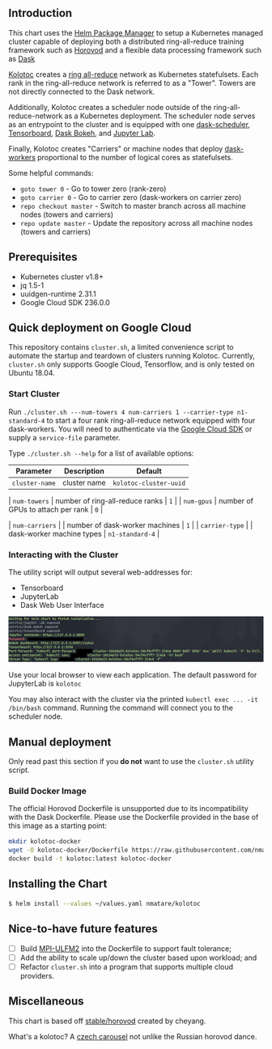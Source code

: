 ## Introduction

This chart uses the [Helm Package Manager](https://helm.sh/) to setup a Kubernetes managed cluster capable of deploying both a distributed ring-all-reduce training framework such as [Horovod](https://eng.uber.com/horovod/) and a flexible data processing framework such as [Dask](https://dask.org/)

[Kolotoc](https://cs.wikipedia.org/wiki/Koloto%C4%8D) creates a [ring all-reduce](https://www.cs.fsu.edu/~xyuan/paper/09jpdc.pdf) network as Kubernetes statefulsets. Each rank in the ring-all-reduce network is referred to as a "Tower". Towers are not directly connected to the Dask network.

Additionally, Kolotoc creates a scheduler node outside of the ring-all-reduce-network as a Kubernetes deployment. The scheduler node serves as an entrypoint to the cluster and is equipped with one [dask-scheduler](https://docs.dask.org/en/latest/scheduler-overview.html), [Tensorboard](https://www.tensorflow.org/guide/summaries_and_tensorboard), [Dask Bokeh](https://distributed.dask.org/en/latest/web.html), and [Jupyter Lab](https://jupyterlab.readthedocs.io/en/stable/).

Finally, Kolotoc creates "Carriers" or machine nodes that deploy [dask-workers](https://distributed.dask.org/en/latest/worker.html) proportional to the number of logical cores as statefulsets.

Some helpful commands:
* `goto tower 0` -  Go to tower zero (rank-zero)
* `goto carrier 0` -  Go to carrier zero (dask-workers on carrier zero)
* `repo checkout master`  - Switch to master branch across all machine nodes (towers and carriers)
* `repo update master` - Update the repository across all machine nodes (towers and carriers)

## Prerequisites

- Kubernetes cluster v1.8+
- jq 1.5-1
- uuidgen-runtime 2.31.1
- Google Cloud SDK 236.0.0

## Quick deployment on Google Cloud

  This repository contains `cluster.sh`, a limited convenience script to automate the startup and teardown of clusters running Kolotoc. Currently, `cluster.sh` only supports Google Cloud, Tensorflow, and is only tested on Ubuntu 18.04.

### Start Cluster

Run `./cluster.sh ---num-towers 4 num-carriers 1 --carrier-type n1-standard-4` to start a four rank ring-all-reduce network equipped with four dask-workers. You will need to authenticate via the [Google Cloud SDK](https://cloud.google.com/sdk/) or supply a `service-file` parameter.  

Type `./cluster.sh --help` for a list of available options:

| Parameter | Description | Default |
|-----------|-------------|---------|
| `cluster-name`  | cluster  name  | `kolotoc-cluster-uuid` |

| `num-towers`  | number of ring-all-reduce ranks | `1` |
| `num-gpus`  | number of GPUs to attach per rank | `0` |

| `num-carriers`  | | number of dask-worker machines | `1` |
| `carrier-type`  | | dask-worker machine types | `n1-standard-4` |


### Interacting with the Cluster

  The utility script will output several web-addresses for:
  * Tensorboard
  * JupyterLab
  * Dask Web User Interface

![kolotoc entrypoint](docs/entrypoint.png)

Use your local browser to view each application. The default password for JupyterLab is `kolotoc`

You may also interact with the cluster via the printed ```kubectl exec ... -it /bin/bash``` command. Running the command will connect you to the scheduler node.

## Manual deployment
Only read past this section if you __do not__ want to use the `cluster.sh` utility script.

### Build Docker Image

The official Horovod Dockerfile is unsupported due to its incompatibility with the Dask Dockerfile. Please use the Dockerfile provided in the base of this image as a starting point:

```bash
mkdir kolotoc-docker
wget -O kolotoc-docker/Dockerfile https://raw.githubusercontent.com/nmatare/kolotoc/master/Dockerfile?token=AD7C53PTEVX447DJOGJEFVC4Y5CGW
docker build -t kolotoc:latest kolotoc-docker
```
## Installing the Chart

```bash
$ helm install --values ~/values.yaml nmatare/kolotoc
```

## Nice-to-have future features
  - [ ] Build [MPI-ULFM2](http://fault-tolerance.org/) into the Dockerfile to support fault tolerance;
  - [ ] Add the ability to scale up/down the cluster based upon workload; and
  - [ ] Refactor `cluster.sh` into a program that supports multiple cloud providers.

## Miscellaneous

This chart is based off [stable/horovod](https://github.com/helm/charts/tree/master/stable/horovod)
created by cheyang.

What's a kolotoc?
A [czech carousel](https://sk.wikipedia.org/wiki/Koloto%C4%8D) not unlike the Russian horovod dance.
